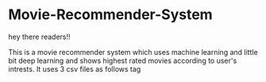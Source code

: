 # Movie-Recommender-System

hey there readers!!

This is a movie recommender system which uses machine learning and little bit deep learning  and shows highest rated movies according to user's intrests.
It uses 3 csv files as follows 
tag
